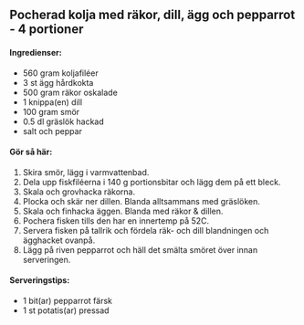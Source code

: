 ## Pocherad kolja med räkor, dill, ägg och pepparrot - 4 portioner

#### Ingredienser:

* 560 gram koljafiléer
* 3 st ägg hårdkokta
* 500 gram räkor oskalade
* 1 knippa(en) dill
* 100 gram smör
* 0.5 dl gräslök hackad
* salt och peppar

#### Gör så här:

1. Skira smör, lägg i varmvattenbad.
2. Dela upp fiskfiléerna i 140 g portionsbitar och lägg dem på ett bleck.
3. Skala och grovhacka räkorna.
4. Plocka och skär ner dillen. Blanda alltsammans med gräslöken.
5. Skala och finhacka äggen. Blanda med räkor & dillen.
6. Pochera fisken tills den har en innertemp på 52C.
7. Servera fisken på tallrik och fördela räk- och dill blandningen och ägghacket ovanpå. 
8. Lägg på riven pepparrot och häll det smälta smöret över innan serveringen.

#### Serveringstips:
* 1 bit(ar) pepparrot färsk
* 1 st potatis(ar) pressad

